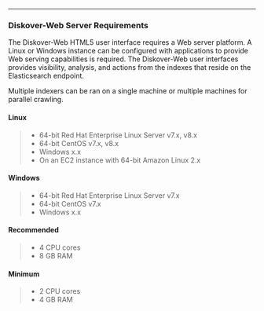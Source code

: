 ___
### Diskover-Web Server Requirements

The Diskover-Web HTML5 user interface requires a Web server platform. A Linux or Windows instance can be configured with applications to provide Web serving capabilities is required. The Diskover-Web user interfaces provides visibility, analysis, and actions from the indexes that reside on the Elasticsearch endpoint.

Multiple indexers can be ran on a single machine or multiple machines for parallel crawling.

#### Linux

>- 64-bit Red Hat Enterprise Linux Server v7.x, v8.x
>- 64-bit CentOS v7.x, v8.x
>- Windows x.x
>- On an EC2 instance with 64-bit Amazon Linux 2.x

#### Windows

>- 64-bit Red Hat Enterprise Linux Server v7.x
>- 64-bit CentOS v7.x
>- Windows x.x

#### Recommended

>- 4 CPU cores
>- 8 GB RAM

#### Minimum

>- 2 CPU cores
>- 4 GB RAM
